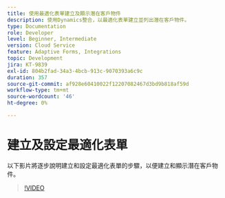 ```yaml
---
title: 使用最適化表單建立及顯示潛在客戶物件
description: 使用Dynamics整合，以最適化表單建立並列出潛在客戶物件。
type: Documentation
role: Developer
level: Beginner, Intermediate
version: Cloud Service
feature: Adaptive Forms, Integrations
topic: Development
jira: KT-9839
exl-id: 804b2fad-34a3-4bcb-913c-9070393a6c9c
duration: 357
source-git-commit: af928e60410022f12207082467d3bd9b818af59d
workflow-type: tm+mt
source-wordcount: '46'
ht-degree: 0%

---
```


# 建立及設定最適化表單


以下影片將逐步說明建立和設定最適化表單的步驟，以便建立和顯示潛在客戶物件。

>[!VIDEO](https://video.tv.adobe.com/v/340791?quality=12&learn=on)
